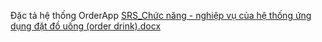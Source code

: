 Đặc tả hệ thống OrderApp
[SRS_Chức năng - nghiệp vụ của hệ thống ứng dụng đặt đồ uống (order drink).docx](https://github.com/user-attachments/files/17349099/SRS_Ch.c.nang.-.nghi.p.v.c.a.h.th.ng.ng.d.ng.d.t.d.u.ng.order.drink.docx)
